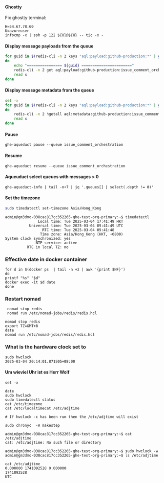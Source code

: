#### Ghostty

Fix ghostty terminal:


```
H=54.67.78.60
U=azureuser
infocmp -x | ssh -p 122 ${U}@${H} -- tic -x -
```


#### Display message payloads from the queue

```bash
for guid in $(redis-cli -n 2 keys "aql:payload:github-production:*" | grep issue_comment_orchestration | awk -F: '{print $5}')
do
    echo "================ ${guid} ======================="
    redis-cli -n 2 get aql:payload:github-production:issue_comment_orchestration:${guid} | jq -r
    read x
done

```

#### Display message metadata from the queue

```bash
set -x
for guid in $(redis-cli -n 2 keys "aql:payload:github-production:*" | grep issue_comment_orchestration | awk -F: '{print $5}')
do
    redis-cli -n 2 hgetall aql:metadata:github-production:issue_comment_orchestration:${guid} | jq -r
    read x
done
```

#### Pause
```
ghe-aqueduct pause --queue issue_comment_orchestration
```

#### Resume
```
ghe-aqueduct resume --queue issue_comment_orchestration
```



#### Aqueuduct select queues with messages > 0

```
ghe-aqueduct-info | tail -n+7 | jq '.queues[] | select(.depth != 0)'
```


#### Set the timezone

```bash
sudo timedatectl set-timezone Asia/Hong_Kong
```

```
admin@gm3dmo-038cac817cc352265-ghe-test-org-primary:~$ timedatectl
               Local time: Tue 2025-03-04 17:41:49 HKT
           Universal time: Tue 2025-03-04 09:41:49 UTC
                 RTC time: Tue 2025-03-04 09:41:48
                Time zone: Asia/Hong_Kong (HKT, +0800)
System clock synchronized: yes
              NTP service: active
          RTC in local TZ: no
```

### Effective date in docker container

```
for d in $(docker ps  | tail -n +2 | awk '{print $NF}')
do
printf "%s" "$d"
docker exec -it $d date
done
```

### Restart nomad
```
 nomad stop redis
 nomad run /etc/nomad-jobs/redis/redis.hcl
```


```shell
nomad stop redis
export TZ=GMT+8
date
nomad run /etc/nomad-jobs/redis/redis.hcl
```


### What is the hardware clock set to
```
sudo hwclock
2025-03-04 20:14:01.871505+08:00
```

#### Um wieviel Uhr ist es Herr Wolf

```
set -x

date
sudo hwclock
sudo timedatectl status
cat /etc/timezone
cat /etc/localtimecat /etc/adjtime

# If hwclock -c has been run then the /etc/adjtime will exist
```


```
sudo chronyc  -A makestep
```


```
admin@gm3dmo-038cac817cc352265-ghe-test-org-primary:~$ cat /etc/adjtime
cat: /etc/adjtime: No such file or directory

admin@gm3dmo-038cac817cc352265-ghe-test-org-primary:~$ sudo hwclock -w
admin@gm3dmo-038cac817cc352265-ghe-test-org-primary:~$ ls /etc/adjtime

cat /etc/adjtime
0.000000 1741092528 0.000000
1741092528
UTC
```

